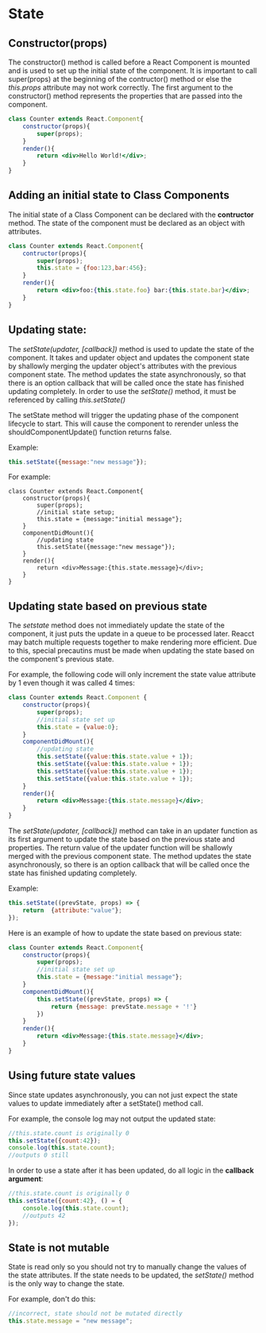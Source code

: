 # State

## Constructor(props)

The constructor() method is called before a React Component is mounted and is used to set up the initial state of the component. It is important to call super(props) at the beginning of the contructor() method or else the *this.props* attribute may not work correctly. The first argument to the constructor() method represents the properties that are passed into the component.

```jsx
class Counter extends React.Component{
    constructor(props){
        super(props);
    }
    render(){
        return <div>Hello World!</div>;
    }
}
```

## Adding an initial state to Class Components

The initial state of a Class Component can be declared with the **contructor** method. The state of the component must be declared as an object with attributes.

```jsx
class Counter extends React.Component{
    contructor(props){
        super(props);
        this.state = {foo:123,bar:456};
    }
    render(){
        return <div>foo:{this.state.foo} bar:{this.state.bar}</div>;
    }
}
```

## Updating state:
The *setState(updater, [callback])* method is used to update the state of the component. It takes and updater object and updates the component state by shallowly merging the updater object's attributes with the previous component state. The method updates the state asynchronously, so that there is an option callback that will be called once the state has finished updating completely. In order to use the *setState()* method, it must be referenced by calling *this.setState()*

The setState method will trigger the updating phase of the component lifecycle to start. This will cause the component to rerender unless the shouldComponentUpdate() function returns false.

Example:
```jsx
this.setState({message:"new message"});
```

For example:
```
class Counter extends React.Component{
    constructor(props){
        super(props);
        //initial state setup;
        this.state = {message:"initial message"};
    }
    componentDidMount(){
        //updating state
        this.setState({message:"new message"});
    }
    render(){
        return <div>Message:{this.state.message}</div>;
    }
}
```

## Updating state based on previous state
The *setstate* method does not immediately update the state of the component, it just puts the update in a queue to be processed later. Reacct may batch multiple requests together to make rendering more efficient. Due to this, special precautins must be made when updating the state based on the component's previous state.

For example, the following code will only increment the state value attribute by 1 even though it was called 4 times:
```jsx
class Counter extends React.Component {
    constructor(props){
        super(props);
        //initial state set up
        this.state = {value:0};
    }
    componentDidMount(){
        //updating state
        this.setState({value:this.state.value + 1});
        this.setState({value:this.state.value + 1});
        this.setState({value:this.state.value + 1});
        this.setState({value:this.state.value + 1});
    }
    render(){
        return <div>Message:{this.state.message}</div>;
    }
}

```
The *setState(updater, [callback])* method can take in an updater function as its first argument to update the state based on the previous state and properties. The return value of the updater function will be shallowly merged with the previous component state. The method updates the state asynchronously, so there is an option callback that will be called once the state has finished updating completely.

Example:
```jsx
this.setState((prevState, props) => {
    return  {attribute:"value"};
});
```
Here is an example of how to update the state based on previous state:
```jsx
class Counter extends React.Component{
    constructor(props){
        super(props);
        //initial state set up
        this.state = {message:"initial message"};
    }
    componentDidMount(){
        this.setState((prevState, props) => {
            return {message: prevState.message + '!'}
        })
    }
    render(){
        return <div>Message:{this.state.message}</div>;
    }
}
```

## Using future state values
Since state updates asynchronously, you can not just expect the state values to update immediately after a setState() method call.

For example, the console log may not output the updated state:
```jsx
//this.state.count is originally 0
this.setState({count:42});
console.log(this.state.count);
//outputs 0 still
```
In order to use a state after it has been updated, do all logic in the **callback argument**:
```jsx
//this.state.count is originally 0
this.setState({count:42}, () = {
    console.log(this.state.count);
    //outputs 42
});
```

## State is not mutable
State is read only so you should not try to manually change the values of the state attributes. If the state needs to be updated, the *setState()* method is the only way to change the state.

For example, don't do this:
```jsx
//incorrect, state should not be mutated directly
this.state.message = "new message";
```

